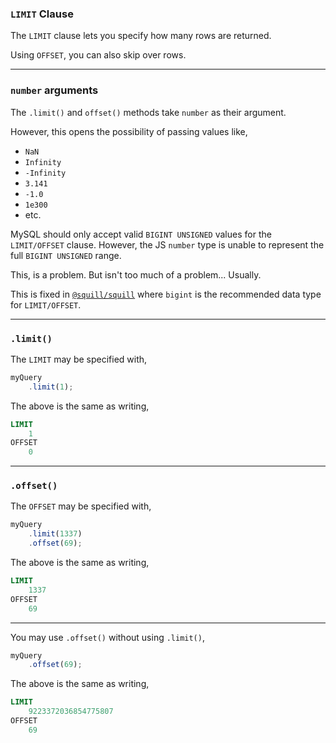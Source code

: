 ### `LIMIT` Clause

The `LIMIT` clause lets you specify how many rows are returned.

Using `OFFSET`, you can also skip over rows.

-----

### `number` arguments

The `.limit()` and `offset()` methods take `number` as their argument.

However, this opens the possibility of passing values like,
+ `NaN`
+ `Infinity`
+ `-Infinity`
+ `3.141`
+ `-1.0`
+ `1e300`
+ etc.

MySQL should only accept valid `BIGINT UNSIGNED` values for the `LIMIT/OFFSET` clause.
However, the JS `number` type is unable to represent the full `BIGINT UNSIGNED` range.

This, is a problem.
But isn't too much of a problem... Usually.

This is fixed in [`@squill/squill`](https://github.com/AnyhowStep/tsql)
where `bigint` is the recommended data type for `LIMIT/OFFSET`.

-----

### `.limit()`

The `LIMIT` may be specified with,
```ts
myQuery
    .limit(1);
```

The above is the same as writing,
```sql
LIMIT
    1
OFFSET
    0
```

-----

### `.offset()`

The `OFFSET` may be specified with,
```ts
myQuery
    .limit(1337)
    .offset(69);
```

The above is the same as writing,
```sql
LIMIT
    1337
OFFSET
    69
```

-----

You may use `.offset()` without using `.limit()`,
```ts
myQuery
    .offset(69);
```

The above is the same as writing,
```sql
LIMIT
    9223372036854775807
OFFSET
    69
```
